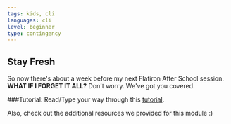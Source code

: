 ```yaml
---
tags: kids, cli
languages: cli
level: beginner
type: contingency
---
```


## Stay Fresh

So now there's about a week before my next Flatiron After School session. **WHAT IF I FORGET IT ALL?** Don't worry. We've got you covered.

###Tutorial:
Read/Type your way through this [tutorial](http://linuxcommand.org/lc3_lts0010.php).

Also, check out the additional resources we provided for this module :)
